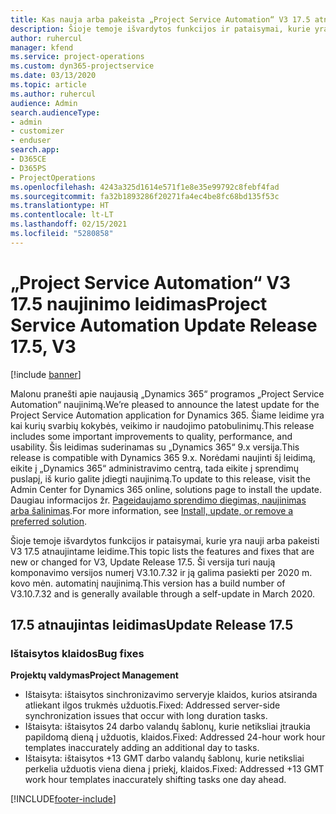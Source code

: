 ```yaml
---
title: Kas nauja arba pakeista „Project Service Automation“ V3 17.5 atnaujintame leidime, karštoji pataisa
description: Šioje temoje išvardytos funkcijos ir pataisymai, kurie yra pasiekiami „Project Service Automation“ V3 17.5 atnaujintame leidime.
author: ruhercul
manager: kfend
ms.service: project-operations
ms.custom: dyn365-projectservice
ms.date: 03/13/2020
ms.topic: article
ms.author: ruhercul
audience: Admin
search.audienceType:
- admin
- customizer
- enduser
search.app:
- D365CE
- D365PS
- ProjectOperations
ms.openlocfilehash: 4243a325d1614e571f1e8e35e99792c8febf4fad
ms.sourcegitcommit: fa32b1893286f20271fa4ec4be8fc68bd135f53c
ms.translationtype: HT
ms.contentlocale: lt-LT
ms.lasthandoff: 02/15/2021
ms.locfileid: "5280858"
---
```

# <a name="project-service-automation-update-release-175-v3"></a><span data-ttu-id="d487d-103">„Project Service Automation“ V3 17.5 naujinimo leidimas</span><span class="sxs-lookup"><span data-stu-id="d487d-103">Project Service Automation Update Release 17.5, V3</span></span>

[!include [banner](../includes/psa-now-project-operations.md)]

<span data-ttu-id="d487d-104">Malonu pranešti apie naujausią „Dynamics 365“ programos „Project Service Automation“ naujinimą.</span><span class="sxs-lookup"><span data-stu-id="d487d-104">We’re pleased to announce the latest update for the Project Service Automation application for Dynamics 365.</span></span> <span data-ttu-id="d487d-105">Šiame leidime yra kai kurių svarbių kokybės, veikimo ir naudojimo patobulinimų.</span><span class="sxs-lookup"><span data-stu-id="d487d-105">This release includes some important improvements to quality, performance, and usability.</span></span>  <span data-ttu-id="d487d-106">Šis leidimas suderinamas su „Dynamics 365“ 9.x versija.</span><span class="sxs-lookup"><span data-stu-id="d487d-106">This release is compatible with Dynamics 365 9.x.</span></span> <span data-ttu-id="d487d-107">Norėdami naujinti šį leidimą, eikite į „Dynamics 365“ administravimo centrą, tada eikite į sprendimų puslapį, iš kurio galite įdiegti naujinimą.</span><span class="sxs-lookup"><span data-stu-id="d487d-107">To update to this release, visit the Admin Center for Dynamics 365 online, solutions page to install the update.</span></span> <span data-ttu-id="d487d-108">Daugiau informacijos žr. [Pageidaujamo sprendimo diegimas, naujinimas arba šalinimas](https://docs.microsoft.com/power-platform/admin/install-remove-preferred-solution).</span><span class="sxs-lookup"><span data-stu-id="d487d-108">For more information, see [Install, update, or remove a preferred solution](https://docs.microsoft.com/power-platform/admin/install-remove-preferred-solution).</span></span>

<span data-ttu-id="d487d-109">Šioje temoje išvardytos funkcijos ir pataisymai, kurie yra nauji arba pakeisti V3 17.5 atnaujintame leidime.</span><span class="sxs-lookup"><span data-stu-id="d487d-109">This topic lists the features and fixes that are new or changed for V3, Update Release 17.5.</span></span> <span data-ttu-id="d487d-110">Ši versija turi naują komponavimo versijos numerį V3.10.7.32 ir ją galima pasiekti per 2020 m. kovo mėn. automatinį naujinimą.</span><span class="sxs-lookup"><span data-stu-id="d487d-110">This version has a build number of V3.10.7.32 and is generally available through a self-update in March 2020.</span></span>


## <a name="update-release-175"></a><span data-ttu-id="d487d-111">17.5 atnaujintas leidimas</span><span class="sxs-lookup"><span data-stu-id="d487d-111">Update Release 17.5</span></span>

### <a name="bug-fixes"></a><span data-ttu-id="d487d-112">Ištaisytos klaidos</span><span class="sxs-lookup"><span data-stu-id="d487d-112">Bug fixes</span></span>


<span data-ttu-id="d487d-113">**Projektų valdymas**</span><span class="sxs-lookup"><span data-stu-id="d487d-113">**Project Management**</span></span>

- <span data-ttu-id="d487d-114">Ištaisyta: ištaisytos sinchronizavimo serveryje klaidos, kurios atsiranda atliekant ilgos trukmės užduotis.</span><span class="sxs-lookup"><span data-stu-id="d487d-114">Fixed: Addressed server-side synchronization issues that occur with long duration tasks.</span></span>
- <span data-ttu-id="d487d-115">Ištaisyta: ištaisytos 24 darbo valandų šablonų, kurie netiksliai įtraukia papildomą dieną į užduotis, klaidos.</span><span class="sxs-lookup"><span data-stu-id="d487d-115">Fixed: Addressed 24-hour work hour templates inaccurately adding an additional day to tasks.</span></span>
- <span data-ttu-id="d487d-116">Ištaisyta: ištaisytos +13 GMT darbo valandų šablonų, kurie netiksliai perkelia užduotis viena diena į priekį, klaidos.</span><span class="sxs-lookup"><span data-stu-id="d487d-116">Fixed: Addressed +13 GMT work hour templates inaccurately shifting tasks one day ahead.</span></span>



[!INCLUDE[footer-include](../includes/footer-banner.md)]